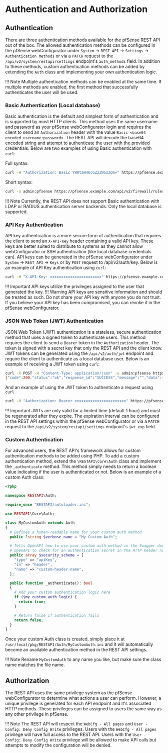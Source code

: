 # Authentication and Authorization

## Authentication

There are three authentication methods available for the pfSense REST API out of the box. The allowed authentication methods
can be configured in the pfSense webConfigurator under `System` -> `REST API` -> `Settings` -> `Authentication Methods`
or via a `PATCH` request to the `/api/v2/system/restapi/settings` endpoint's `auth_methods` field. In addition to these
methods, custom authentication methods can be added by extending the `Auth` class and implementing your own authentication
logic.

!!! Note
Multiple authentication methods can be enabled at the same time. If multiple methods are
enabled, the first method that successfully authenticates the user will be used.

### Basic Authentication (Local database)

Basic authentication is the default and simplest form of authentication and is supported by most HTTP clients. This
method uses the same username and password as your pfSense webConfigurator login and requires the client to send an
`Authorization` header with the value `Basic <base64 encoded username:password>`. The REST API will decode the base64
encoded string and attempt to authenticate the user with the provided credentials. Below are two examples of using
Basic authentication with `curl`:

Full syntax:

```bash
curl -H "Authorization: Basic YWRtaW46cGZzZW5zZQo=" https://pfsense.example.com/api/v2/firewall/rules
```

Short syntax:

```bash
curl -u admin:pfsense https://pfsense.example.com/api/v2/firewall/rules
```

!!! Note
Currently, the REST API does not support Basic authentication with LDAP or RADIUS authentication server backends.
Only the local database is supported.

### API Key Authentication

API key authentication is a more secure form of authentication that requires the client to send an `X-API-Key` header
containing a valid API key. These keys are better suited to distribute to systems as they cannot allow webConfigurator
or SSH authentication (like local database credentials can). API keys can be generated in the pfSense webConfigurator
under `System` -> `REST API` -> `Keys` or by `POST` request to /api/v2/auth/key. Below is an example of API Key
authentication using `curl`:

```bash
curl -H "X-API-Key: xxxxxxxxxxxxxxxxxxxxxxx" https://pfsense.example.com/api/v2/firewall/rules
```

!!! Important
API keys utilize the privileges assigned to the user that generated the key.
!!! Warning
API keys are sensitive information and should be treated as such. Do not share your API key with anyone you do not
trust. If you believe your API key has been compromised, you can revoke it in the pfSense webConfigurator.

### JSON Web Token (JWT) Authentication

JSON Web Token (JWT) authentication is a stateless, secure authentication method that uses a signed token to authenticate
users. This method requires the client to send a `Bearer` token in the `Authorization` header. The token is signed with
a secret key that only the REST API and the client know. JWT tokens can be generated using the `/api/v2/auth/jwt` endpoint
and require the client to authenticate as a local database user. Below is an example of receiving a JWT token using
`curl`:

```bash
curl -X POST -H "Content-Type: application/json" -u admin:pfsense https://pfsense.example.com/api/v2/auth/jwt
{"code":200,"status":"ok","response_id":"SUCCESS","message":"","data":{"token":"xxxxxxxxxxxxxxxxxxx"}}
```

And an example of using the JWT token to authenticate a request using `curl`

```bash
curl -H "Authorization: Bearer xxxxxxxxxxxxxxxxxxxxxxx" https://pfsense.example.com/api/v2/firewall/rules
```

!!! Important
JWTs are only valid for a limited time (default 1 hour) and must be regenerated after they expire. The expiration
interval can be configured in the REST API settings within the pfSense webConfigurator or via a `PATCH` request to
the `/api/v2/system/restapi/settings` endpoint's `jwt_exp` field.

### Custom Authentication

For advanced users, the REST API's framework allows for custom authentication methods to be added using PHP. To add a custom
authentication method, extend the `\RESTAPI\Core\Auth` class and implement the `_authenticate` method. This method simply
needs to return a boolean value indicating if the user is authenticated or not. Below is an example of a custom Auth class:

```php
<?php

namespace RESTAPI\Auth;

require_once "RESTAPI/autoloader.inc";

use RESTAPI\Core\Auth;

class MyCustomAuth extends Auth
{
  # Defines a human-readable name for your custom auth method
  public ?string $verbose_name = "My Custom Auth";

  # Tells OpenAPI how to use your custom auth method in the Swagger documentation. In this example, we are telling
  # OpenAPI to check for an authentication secret in the HTTP header named 'custom-header-name'
  public array $security_scheme = [
    "type" => "apiKey",
    "in" => "header",
    "name" => "custom-header-name",
  ];

  public function _authenticate(): bool
  {
    # Add your custom authentication logic here
    if ($my_custom_auth_logic) {
      return true;
    }

    # Return false if authentication fails
    return false;
  }
}
```

Once your custom Auth class is created, simply place it at `/usr/local/pkg/RESTAPI/Auth/MyCustomAuth.inc` and it will
automatically become an available authentication method in the REST API settings.

!!! Note
Rename `MyCustomAuth` to any name you like, but make sure the class name matches the file name.

## Authorization

The REST API uses the same privilege system as the pfSense webConfigurator to determine what actions a user can perform.
However, a unique privilege is generated for each API endpoint and it's associated HTTP methods. These privileges can
be assigned to users the same way as any other privilege in pfSense.

!!! Note
The REST API will respect the `WebCfg - All pages` and `User - Config: Deny Config Write` privileges. Users with
the `WebCfg - All pages` privilege will have full access to the REST API. Users with the `User - Config: Deny
    Config Write` privilege will be allowed to make API calls but attempts to modify the configuration will be denied.
